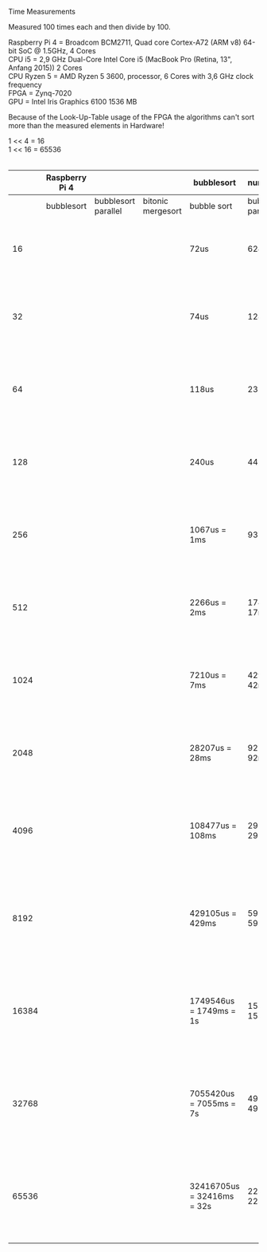 Time Measurements <br>

Measured 100 times each and then divide by 100. <br>

Raspberry Pi 4 = Broadcom BCM2711, Quad core Cortex-A72 (ARM v8) 64-bit SoC @ 1.5GHz, 4 Cores <br>
CPU i5 = 2,9 GHz Dual-Core Intel Core i5 (MacBook Pro (Retina, 13", Anfang 2015)) 2 Cores <br>
CPU Ryzen 5 = AMD Ryzen 5 3600, processor, 6 Cores with 3,6 GHz clock frequency <br>
FPGA = Zynq-7020 <br>
GPU = Intel Iris Graphics 6100 1536 MB <br>

Because of the Look-Up-Table usage of the FPGA the algorithms can't sort more than the measured elements in Hardware! <br>

1 << 4  = 16 <br>
1 << 16 = 65536 <br>
<br>

|       | Raspberry Pi 4 |                     |                   | bubblesort                 | num_threads(2)             |                            | CPU Ryzen 5                | num_threads(6)          |                            | FPGA       |                   | GPU                                                                       |
|-------|----------------|---------------------|-------------------|----------------------------|----------------------------|----------------------------|----------------------------|-------------------------|----------------------------|------------|-------------------|---------------------------------------------------------------------------|
|       | bubblesort     | bubblesort parallel | bitonic mergesort | bubble sort                | bubblesort parallel        | bitonic mergesort          | bubblesort                 | bubblesort parallel     | bitonic mergesort          | bubblesort | bitonic mergesort | bubblesort                                                                |
| 16    |                |                     |                   | 72us                       | 624us                      | 54us                       | 17us                       | 372us                   | 16us                       |            |                   | OpenCL execution time: 0.2451 ms Whole Calc 7718µs = 7ms                  |
| 32    |                |                     |                   | 74us                       | 1284us = 1ms               | 60us                       | 28us                       | 754us                   | 26us                       |            |                   | OpenCL execution time: 0.5128 ms Whole Calc 10487µs = 10ms                |
| 64    |                |                     |                   | 118us                      | 2325us = 2ms               | 100us                      | 40us                       | 1443us = 1ms            | 39us                       | -          |                   | OpenCL execution time: 1.0187 ms Whole Calc 17290µs = 17ms                |
| 128   |                |                     |                   | 240us                      | 4429us = 4ms               | 160us                      | 88us                       | 2805us = 2ms            | 92us                       | -          |                   | OpenCL execution time: 2.0943 ms Whole Calc 36368µs = 36ms                |
| 256   |                |                     |                   | 1067us = 1ms               | 9375us = 9ms               | 368us                      | 281us                      | 5703us = 5ms            | 247us                      | -          | -                 | OpenCL execution time: 4.0221 ms Whole Calc 66539µs = 66ms                |
| 512   |                |                     |                   | 2266us = 2ms               | 17465us = 17ms             | 1778us = 1ms               | 1015us = 1ms               | 11649us = 11ms          | 818us                      | -          | -                 | OpenCL execution time: 8.1586 ms Whole Calc 126283µs = 126ms              |
| 1024  |                |                     |                   | 7210us = 7ms               | 42983us = 42ms             | 6076us = 6ms               | 3916us = 3ms               | 23642us = 23ms          | 2912us = 2ms               | -          | -                 | OpenCL execution time: 15.8241 ms Whole Calc 250888µs = 250ms             |
| 2048  |                |                     |                   | 28207us = 28ms             | 92729us = 92ms             | 24710us = 24ms             | 15344us = 15ms             | 48513us = 48ms          | 10720us = 10ms             | -          | -                 | OpenCL execution time: 32.5062 ms Whole Calc 499768µs = 499ms             |
| 4096  |                |                     |                   | 108477us = 108ms           | 295716us = 295ms           | 114561us = 114ms           | 65219us = 65ms             | 101845us = 101ms        | 41432us = 41ms             | -          | -                 | OpenCL execution time: 66.3929 ms Whole Calc 1011611µs = 1011ms = 1s      |
| 8192  |                |                     |                   | 429105us = 429ms           | 591468us = 591ms           | 457957us = 457m            | 309035us = 309ms           | 238377us = 238ms        | 274802us = 274ms           | -          | -                 | OpenCL execution time: 141.6652 ms Whole Calc 2105625µs = 2105ms = 2s     |
| 16384 |                |                     |                   | 1749546us = 1749ms = 1s    | 1539134us = 1539ms = 1s    | 1886338us = 1886ms = 1s    | 1286446us = 1286ms = 1s    | 628084us = 628ms        | 1496998us = 1496ms = 1s    | -          | -                 | OpenCL execution time: 297.9275 ms Whole Calc 2782859µs = 2782ms = 2s     |
| 32768 |                |                     |                   | 7055420us = 7055ms = 7s    | 4971618us = 4971ms = 4s    | 9159550us = 9159ms = 9s    | 5252279us = 5252ms = 5s    | 1821525us = 1821ms = 1s | 5058049us = 5058ms = 5s    | -          | -                 | OpenCL execution time: 734.0964 ms Whole Calc 5338790µs = 5338ms = 5s     |
| 65536 |                |                     |                   | 32416705us = 32416ms = 32s | 22319961us = 22319ms = 22s | 42702610us = 42702ms = 42s | 20765194us = 20765ms = 20s | 6374055us = 6374ms = 6s | 19688556us = 19688ms = 19s | -          | -                 | OpenCL execution time: 2069.0165 ms Whole Calc 11283997µs = 11283ms = 11s |

